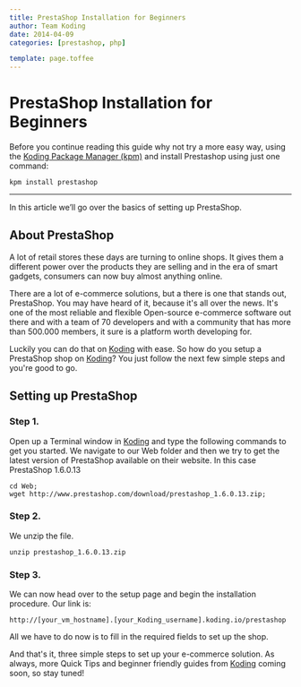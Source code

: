 ```yaml
---
title: PrestaShop Installation for Beginners
author: Team Koding
date: 2014-04-09
categories: [prestashop, php]

template: page.toffee
---
```


# PrestaShop Installation for Beginners

Before you continue reading this guide why not try a more easy way, using the [Koding Package Manager (kpm)](http://learn.koding.com/guides/getting-started-kpm/) and install Prestashop using just one command:

```
kpm install prestashop
```

***

In this article we’ll go over the basics of setting up PrestaShop.

## About PrestaShop

A lot of retail stores these days are turning to online shops. It gives them a different power over the products they are selling and in the era of smart gadgets, consumers can now buy almost anything online.

There are a lot of e-commerce solutions, but a there is one that stands out, PrestaShop. You may have heard of it, because it's all over the news. It's one of the most reliable and flexible Open-source e-commerce software out there and with a team of 70 developers and with a community that has more than 500.000 members, it sure is a platform worth developing for.

Luckily you can do that on [Koding](https://koding.com) with ease. So how do you setup a PrestaShop shop on [Koding](https://koding.com)? You just follow the next few simple steps and you're good to go.

## Setting up PrestaShop

### Step 1.

Open up a Terminal window in [Koding](https://koding.com) and type the following commands to get you started. We navigate to our Web folder and then we try to get the latest version of PrestaShop available on their website. In this case PrestaShop 1.6.0.13
```
cd Web;
wget http://www.prestashop.com/download/prestashop_1.6.0.13.zip;
```

### Step 2.

We unzip the file.
```
unzip prestashop_1.6.0.13.zip
```

### Step 3.

We can now head over to the setup page and begin the installation
procedure. Our link is:
```
http://[your_vm_hostname].[your_Koding_username].koding.io/prestashop
```
All we have to do now is to fill in the required fields to set up the
shop.

And that's it, three simple steps to set up your e-commerce solution. As always, more Quick Tips and beginner friendly guides from [Koding](https://koding.com) coming soon, so stay tuned!
